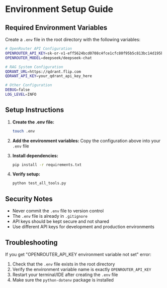 # Environment Setup Guide

## Required Environment Variables

Create a `.env` file in the root directory with the following variables:

```bash
# OpenRouter API Configuration
OPENROUTER_API_KEY=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
OPENROUTER_MODEL=deepseek/deepseek-chat

# RAG System Configuration
QDRANT_URL=https://qdrant.flip.com
QDRANT_API_KEY=your_qdrant_api_key_here

# Other Configuration
DEBUG=false
LOG_LEVEL=INFO
```

## Setup Instructions

1. **Create the .env file:**
   ```bash
   touch .env
   ```

2. **Add the environment variables:**
   Copy the configuration above into your `.env` file

3. **Install dependencies:**
   ```bash
   pip install -r requirements.txt
   ```

4. **Verify setup:**
   ```bash
   python test_all_tools.py
   ```

## Security Notes

- Never commit the `.env` file to version control
- The `.env` file is already in `.gitignore`
- API keys should be kept secure and not shared
- Use different API keys for development and production environments

## Troubleshooting

If you get "OPENROUTER_API_KEY environment variable not set" error:
1. Check that the `.env` file exists in the root directory
2. Verify the environment variable name is exactly `OPENROUTER_API_KEY`
3. Restart your terminal/IDE after creating the `.env` file
4. Make sure the `python-dotenv` package is installed
